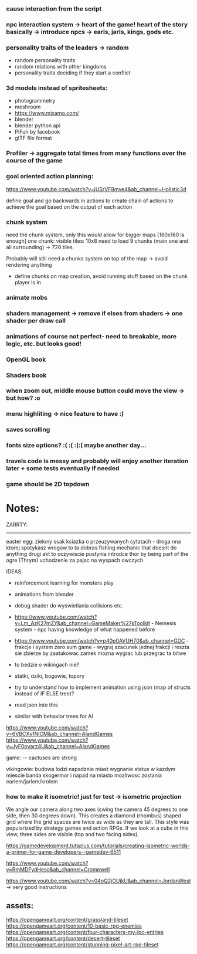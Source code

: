 
### cause interaction from the script

### npc interaction system -> heart of the game! heart of the story basically -> introduce npcs -> earls, jarls, kings, gods etc.

### personality traits of the leaders -> random
- random personality traits
- random relations with other kingdoms
- personality traits deciding if they start a conflict

### 3d models instead of spritesheets:
 - photogrammetry
 - meshroom 
 - https://www.mixamo.com/
 - blender
 - blender python api
 - PIFuh by facebook
 - gITF file format 

### Profiler -> aggregate total times from many functions over the course of the game

### goal oriented action planning:
https://www.youtube.com/watch?v=jUSrVF8mve4&ab_channel=Holistic3d

define goal and go backwards in actions to create chain of actions to achieve the goal based on the output of each action

### chunk system
need the chunk system, only this would allow for bigger maps [160x160 is enough]
one chunk: visible tiles: 10x8
need to load 9 chunks (main one and all surrounding) -> 720 tiles

Probably will still need a chunks system on top of the map -> avoid rendering anything 
- define chunks on map creation, avoid running stuff based on the chunk player is in

### animate mobs

### shaders management -> remove if elses from shaders -> one shader per draw call

### animations of course not perfect- need to breakable, more logic, etc. but looks good!

### OpenGL book

### Shaders book

### when zoom out, middle mouse button could move the view -> but how? :o

### menu highliting -> nice feature to have :)

### saves scrolling

### fonts size options? :( :( :(:( maybe another day...

### travels code is messy and probably will enjoy another iteration later + some tests eventually if needed

### game should be 2D topdown

# Notes:

ZARRTY:
--- - --- 
easter egg:
zielony ssak
ksiazka o przeuzywanych cytatach - droga nna ktorej spotykasz wrogow to ta dobras
fishing mechanic that doesnt do anything
drugi akt to oczywiscie pustynia
introdce thor by being part of the ogre (Thrym)
uchodzenie za pajac na wyspach owczych


IDEAS:
- reinforcement learning for monsters play
- animations from blender
- debug shader do wyswietlania collisions etc.
- https://www.youtube.com/watch?v=Lm_AzK27mZY&ab_channel=GameMaker%27sToolkit - Nemesis system - npc having knowledge of what happened before
- https://www.youtube.com/watch?v=p40p0AVUH70&ab_channel=GDC - frakcje i system zero sum game  - wygraj szacunek jednej frakcji i reszta sie zbierze by zaatakowac zamek
 mozna wygrac lub przegrac ta bitwe

- to bedzie o wikingach nie?
- statki, dziki, bogowie, topory

- try to understand how to implement animation using json (map of structs instead of IF ELSE tree)?
- read json into this
- similar with behavior trees for AI

https://www.youtube.com/watch?v=6VBCXvfNlCM&ab_channel=AIandGames
https://www.youtube.com/watch?v=JyF0oyarz4U&ab_channel=AIandGames

game:
-- cactuses are strong



vikingowie:
budowa lodzi
napadznie miast
wygnanie
status w kazdym miescie
banda skogermor i napad na miasto
mozliwosc zostania earlem/jarlem/krolem


### how to make it isometric! just for test -> isometric projection

We angle our camera along two axes (swing the camera 45 degrees to one side, then 30 degrees down). This creates a diamond (rhombus) shaped grid where the grid spaces are twice as wide as they are tall. This style was popularized by strategy games and action RPGs. If we look at a cube in this view, three sides are visible (top and two facing sides).

https://gamedevelopment.tutsplus.com/tutorials/creating-isometric-worlds-a-primer-for-game-developers--gamedev-6511

 https://www.youtube.com/watch?v=RmMDFydHeso&ab_channel=Crompwell  

https://www.youtube.com/watch?v=04oQ2jOUjkU&ab_channel=JordanWest -> very good instructions




## assets:

https://opengameart.org/content/grassland-tileset
https://opengameart.org/content/10-basic-rpg-enemies
https://opengameart.org/content/four-characters-my-lpc-entries
https://opengameart.org/content/desert-tileset
https://opengameart.org/content/stunning-pixel-art-rpg-tileset